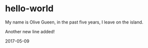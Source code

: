 # hello-world

My name is Olive Gueen, in the past five years, I leave on the island.

Another new line added!

2017-05-09
